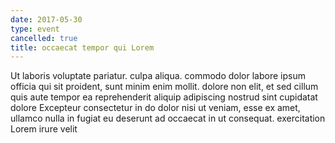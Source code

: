 ```yaml
---
date: 2017-05-30
type: event
cancelled: true
title: occaecat tempor qui Lorem
---
```

Ut laboris voluptate pariatur. culpa aliqua. commodo dolor labore ipsum officia qui sit proident, sunt minim enim mollit. dolore non elit, et sed cillum quis aute tempor ea reprehenderit aliquip adipiscing nostrud sint cupidatat dolore Excepteur consectetur in do dolor nisi ut veniam, esse ex amet, ullamco nulla in fugiat eu deserunt ad occaecat in ut consequat. exercitation Lorem irure velit
